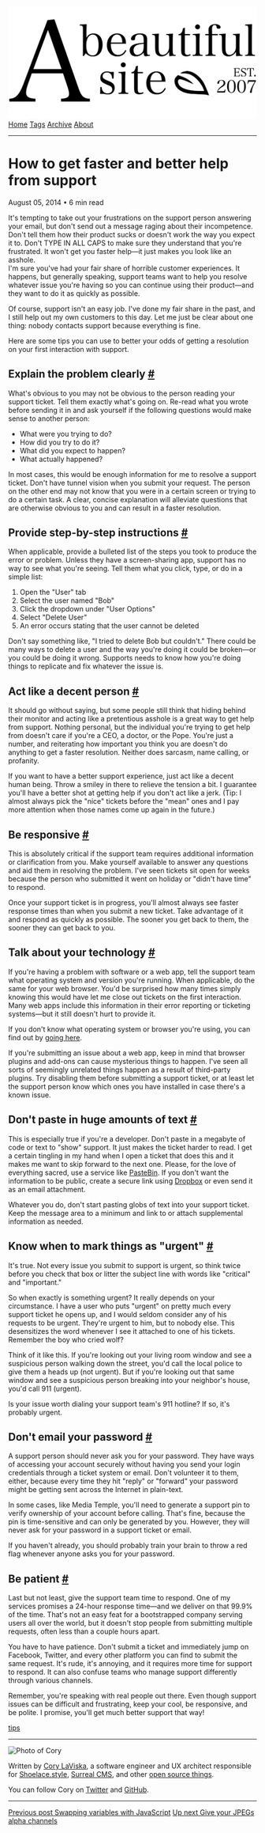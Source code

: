 <a href="../../index.html" class="header-link"><img src="../../images/logos/wordmark.svg" alt="A Beautiful Site" class="wordmark" /></a> <a href="../../index.html" class="nav-item">Home</a> <a href="../../tags/index.html" class="nav-item">Tags</a> <a href="../index.html" class="nav-item">Archive</a> <a href="../../about/index.html" class="nav-item">About</a>

---

# How to get faster and better help from support

August 05, 2014 • 6 min read

It's tempting to take out your frustrations on the support person answering your email, but don't send out a message raging about their incompetence. Don't tell them how their product sucks or doesn't work the way you expect it to. Don't TYPE IN ALL CAPS to make sure they understand that you're frustrated. It won't get you faster help—it just makes you look like an asshole.  
I'm sure you've had your fair share of horrible customer experiences. It happens, but generally speaking, support teams want to help you resolve whatever issue you're having so you can continue using their product—and they want to do it as quickly as possible.

Of course, support isn't an easy job. I've done my fair share in the past, and I still help out my own customers to this day. Let me just be clear about one thing: nobody contacts support because everything is fine.

Here are some tips you can use to better your odds of getting a resolution on your first interaction with support.

## Explain the problem clearly <a href="#explain-the-problem-clearly" class="direct-link">#</a>

What's obvious to you may not be obvious to the person reading your support ticket. Tell them exactly what's going on. Re-read what you wrote before sending it in and ask yourself if the following questions would make sense to another person:

- What were you trying to do?
- How did you try to do it?
- What did you expect to happen?
- What actually happened?

In most cases, this would be enough information for me to resolve a support ticket. Don't have tunnel vision when you submit your request. The person on the other end may not know that you were in a certain screen or trying to do a certain task. A clear, concise explanation will alleviate questions that are otherwise obvious to you and can result in a faster resolution.

## Provide step-by-step instructions <a href="#provide-step-by-step-instructions" class="direct-link">#</a>

When applicable, provide a bulleted list of the steps you took to produce the error or problem. Unless they have a screen-sharing app, support has no way to see what you're seeing. Tell them what you click, type, or do in a simple list:

1.  Open the "User" tab
2.  Select the user named "Bob"
3.  Click the dropdown under "User Options"
4.  Select "Delete User"
5.  An error occurs stating that the user cannot be deleted

Don't say something like, "I tried to delete Bob but couldn't." There could be many ways to delete a user and the way you're doing it could be broken—or you could be doing it wrong. Supports needs to know how you're doing things to replicate and fix whatever the issue is.

## Act like a decent person <a href="#act-like-a-decent-person" class="direct-link">#</a>

It should go without saying, but some people still think that hiding behind their monitor and acting like a pretentious asshole is a great way to get help from support. Nothing personal, but the individual you're trying to get help from doesn't care if you're a CEO, a doctor, or the Pope. You're just a number, and reiterating how important you think you are doesn't do anything to get a faster resolution. Neither does sarcasm, name calling, or profanity.

If you want to have a better support experience, just act like a decent human being. Throw a smiley in there to relieve the tension a bit. I guarantee you'll have a better shot at getting help if you don't act like a jerk. (Tip: I almost always pick the "nice" tickets before the "mean" ones and I pay more attention when those names come up again in the future.)

## Be responsive <a href="#be-responsive" class="direct-link">#</a>

This is absolutely critical if the support team requires additional information or clarification from you. Make yourself available to answer any questions and aid them in resolving the problem. I've seen tickets sit open for weeks because the person who submitted it went on holiday or "didn't have time" to respond.

Once your support ticket is in progress, you'll almost always see faster response times than when you submit a new ticket. Take advantage of it and respond as quickly as possible. The sooner you get back to them, the sooner they can get back to you.

## Talk about your technology <a href="#talk-about-your-technology" class="direct-link">#</a>

If you're having a problem with software or a web app, tell the support team what operating system and version you're running. When applicable, do the same for your web browser. You'd be surprised how many times simply knowing this would have let me close out tickets on the first interaction. Many web apps include this information in their error reporting or ticketing systems—but it still doesn't hurt to provide it.

If you don't know what operating system or browser you're using, you can find out by [going here](https://www.whatismybrowser.com/).

If you're submitting an issue about a web app, keep in mind that browser plugins and add-ons can cause mysterious things to happen. I've seen all sorts of seemingly unrelated things happen as a result of third-party plugins. Try disabling them before submitting a support ticket, or at least let the support person know which ones you have installed in case there's a known issue.

## Don't paste in huge amounts of text <a href="#don&#39;t-paste-in-huge-amounts-of-text" class="direct-link">#</a>

This is especially true if you're a developer. Don't paste in a megabyte of code or text to "show" support. It just makes the ticket harder to read. I get a certain tingling in my hand when I open a ticket that does this and it makes me want to skip forward to the next one. Please, for the love of everything sacred, use a service like [PasteBin](http://pastebin.com/). If you don't want the information to be public, create a secure link using [Dropbox](http://www.dropbox.com/) or even send it as an email attachment.

Whatever you do, don't start pasting globs of text into your support ticket. Keep the message area to a minimum and link to or attach supplemental information as needed.

## Know when to mark things as "urgent" <a href="#know-when-to-mark-things-as-%22urgent%22" class="direct-link">#</a>

It's true. Not every issue you submit to support is urgent, so think twice before you check that box or litter the subject line with words like "critical" and "important."

So when exactly is something urgent? It really depends on your circumstance. I have a user who puts "urgent" on pretty much every support ticket he opens up, and I would seldom consider any of his requests to be urgent. They're urgent to him, but to nobody else. This desensitizes the word whenever I see it attached to one of his tickets. Remember the boy who cried wolf?

Think of it like this. If you're looking out your living room window and see a suspicious person walking down the street, you'd call the local police to give them a heads up (not urgent). But if you're looking out that same window and see a suspicious person breaking into your neighbor's house, you'd call 911 (urgent).

Is your issue worth dialing your support team's 911 hotline? If so, it's probably urgent.

## Don't email your password <a href="#don&#39;t-email-your-password" class="direct-link">#</a>

A support person should never ask you for your password. They have ways of accessing your account securely without having you send your login credentials through a ticket system or email. Don't volunteer it to them, either, because every time they hit "reply" or "forward" your password might be getting sent across the Internet in plain-text.

In some cases, like Media Temple, you'll need to generate a support pin to verify ownership of your account before calling. That's fine, because the pin is time-sensitive and can only be generated by you. However, they will never ask for your password in a support ticket or email.

If you haven't already, you should probably train your brain to throw a red flag whenever anyone asks you for your password.

## Be patient <a href="#be-patient" class="direct-link">#</a>

Last but not least, give the support team time to respond. One of my services promises a 24-hour response time—and we deliver on that 99.9% of the time. That's not an easy feat for a bootstrapped company serving users all over the world, but it doesn't stop people from submitting multiple requests, often less than a couple hours apart.

You have to have patience. Don't submit a ticket and immediately jump on Facebook, Twitter, and every other platform you can find to submit the same request. It's rude, it's annoying, and it requires more time for support to respond. It can also confuse teams who manage support differently through various channels.

Remember, you're speaking with real people out there. Even though support issues can be difficult and frustrating, keep your cool, be responsive, and be polite. I promise, you'll get much better support that way!

<a href="../../tags/tips/index.html" class="post-tag">tips</a>

---

<img src="http://0.gravatar.com/avatar/bf1b3b95fd5b096a3592247c29667b33?s=512" alt="Photo of Cory" class="avatar avatar-small" />

Written by [Cory LaViska](../../index-4.html), a software engineer and UX architect responsible for [Shoelace.style](https://shoelace.style/), [Surreal CMS](https://www.surrealcms.com/), and other [open source things](https://github.com/claviska).

You can follow Cory on [Twitter](https://twitter.com/bgooonz) and [GitHub](https://github.com/claviska).

---

<a href="../swapping-variables-with-javascript/index.html" class="post-nav-previous"><span class="small">Previous post</span> Swapping variables with JavaScript</a> <a href="../give-your-jpegs-alpha-channels/index.html" class="post-nav-next"><span class="small">Up next</span> Give your JPEGs alpha channels</a>
